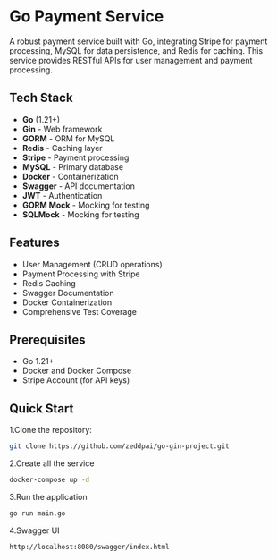 # Go Payment Service

A robust payment service built with Go, integrating Stripe for payment processing, MySQL for data persistence, and Redis for caching. This service provides RESTful APIs for user management and payment processing.

## Tech Stack

- **Go** (1.21+)
- **Gin** - Web framework
- **GORM** - ORM for MySQL
- **Redis** - Caching layer
- **Stripe** - Payment processing
- **MySQL** - Primary database
- **Docker** - Containerization
- **Swagger** - API documentation
- **JWT** - Authentication
- **GORM Mock** - Mocking for testing
- **SQLMock** - Mocking for testing

## Features

- User Management (CRUD operations)
- Payment Processing with Stripe
- Redis Caching
- Swagger Documentation
- Docker Containerization
- Comprehensive Test Coverage


## Prerequisites

- Go 1.21+
- Docker and Docker Compose
- Stripe Account (for API keys)

## Quick Start

1.Clone the repository:

```bash
git clone https://github.com/zeddpai/go-gin-project.git
```

2.Create all the service

```bash
docker-compose up -d
```

3.Run the application

```bash
go run main.go
```

4.Swagger UI

```bash
http://localhost:8080/swagger/index.html
```
